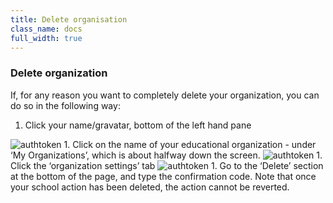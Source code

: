 ```yaml
---
title: Delete organisation
class_name: docs
full_width: true
---
```


### Delete organization
If, for any reason you want to completely delete your organization, you can do so in the following way:

1. Click your name/gravatar, bottom of the left hand pane
<img alt="authtoken" src="/img/docs/class_administration/profilepic.png" class="simple"/>
1. Click on the name of your  educational organization - under ‘My Organizations’, which is about halfway down the screen. 
<img alt="authtoken" src="/img/docs/class_administration/addteachers/myschoolorg.png" class="simple"/>
1. Click the ‘organization settings’ tab 
<img alt="authtoken" src="/img/docs/manage_organization/deleteorg/orgsettingstab.png" class="simple"/>
1. Go to the ‘Delete’ section at the bottom of the page, and type the confirmation code. Note that once your school action has been deleted, the action cannot be reverted.
